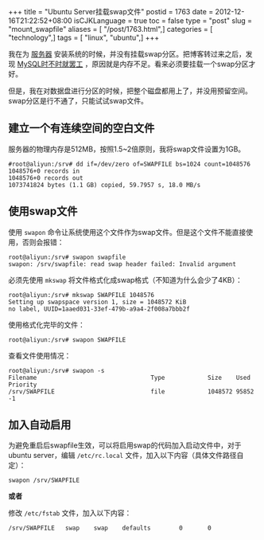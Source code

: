 +++
title = "Ubuntu Server挂载swap文件"
postid = 1763
date = 2012-12-16T21:22:52+08:00
isCJKLanguage = true
toc = false
type = "post"
slug = "mount_swapfile"
aliases = [ "/post/1763.html",]
categories = [ "technology",]
tags = [ "linux", "ubuntu",]
+++


我在为 [服务器](https://blog.zengrong.net/post/1761.html) 安装系统的时候，并没有挂载swap分区。把博客转过来之后，发现 [MySQL时不时就罢工](https://blog.zengrong.net/post/1762.html) ，原因就是内存不足。看来必须要挂载一个swap分区才好。

但是，我在对数据盘进行分区的时候，把整个磁盘都用上了，并没用预留空间。swap分区是行不通了，只能试试swap文件。<!--more-->

## 建立一个有连续空间的空白文件

服务器的物理内存是512MB，按照1.5~2倍原则，我将swap文件设置为1GB。

```shell
#root@aliyun:/srv# dd if=/dev/zero of=SWAPFILE bs=1024 count=1048576
1048576+0 records in
1048576+0 records out
1073741824 bytes (1.1 GB) copied, 59.7957 s, 18.0 MB/s
```

## 使用swap文件

使用 `swapon` 命令让系统使用这个文件作为swap文件。但是这个文件不能直接使用，否则会报错：

```shell
root@aliyun:/srv# swapon swapfile
swapon: /srv/swapfile: read swap header failed: Invalid argument
```

必须先使用 `mkswap` 将文件格式化成swap格式（不知道为什么会少了4KB）：

```shell
root@aliyun:/srv# mkswap SWAPFILE 1048576
Setting up swapspace version 1, size = 1048572 KiB
no label, UUID=1aaed031-33ef-479b-a9a4-2f008a7bbb2f
```

使用格式化完毕的文件：

```shell
root@aliyun:/srv# swapon SWAPFILE
```

查看文件使用情况：

```shell
root@aliyun:/srv# swapon -s
Filename                                Type            Size    Used    Priority
/srv/SWAPFILE                           file            1048572 95852   -1
```

## 加入自动启用

为避免重启后swapfile生效，可以将启用swap的代码加入启动文件中，对于ubuntu server，编辑 `/etc/rc.local` 文件，加入以下内容（具体文件路径自定）：

```shell
swapon /srv/SWAPFILE
```

**或者**

修改 `/etc/fstab` 文件，加入以下内容：

```shell
/srv/SWAPFILE   swap    swap    defaults        0       0
```
